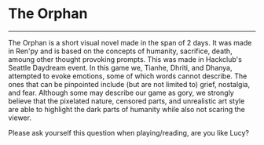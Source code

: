 # The Orphan
___

The Orphan is a short visual novel made in the span of 2 days. It was made in Ren'py and is based on the concepts of humanity, sacrifice, death, amoung other thought provoking prompts. This was made in Hackclub's Seattle Daydream event. In this game we, Tianhe, Dhriti, and Dhanya, attempted to evoke emotions, some of which words cannot describe. The ones that can be pinpointed include (but are not limited to) grief, nostalgia, and fear. Although some may describe our game as gory, we strongly believe that the pixelated nature, censored parts, and unrealistic art style are able to highlight the dark parts of humanity while also not scaring the viewer.

Please ask yourself this question when playing/reading, are you like Lucy?

